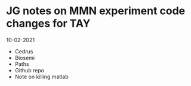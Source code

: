 
JG notes on MMN experiment code changes for TAY
================================================

10-02-2021


- Cedrus
- Biosemi
- Paths
- Github repo
- Note on killing matlab








